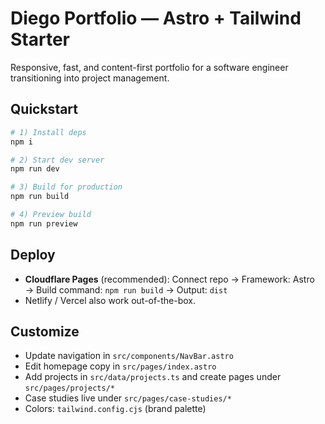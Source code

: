 # Diego Portfolio — Astro + Tailwind Starter

Responsive, fast, and content-first portfolio for a software engineer transitioning into project management.

## Quickstart

```bash
# 1) Install deps
npm i

# 2) Start dev server
npm run dev

# 3) Build for production
npm run build

# 4) Preview build
npm run preview
```

## Deploy

- **Cloudflare Pages** (recommended): Connect repo → Framework: Astro → Build command: `npm run build` → Output: `dist`
- Netlify / Vercel also work out-of-the-box.

## Customize

- Update navigation in `src/components/NavBar.astro`
- Edit homepage copy in `src/pages/index.astro`
- Add projects in `src/data/projects.ts` and create pages under `src/pages/projects/*`
- Case studies live under `src/pages/case-studies/*`
- Colors: `tailwind.config.cjs` (brand palette)

